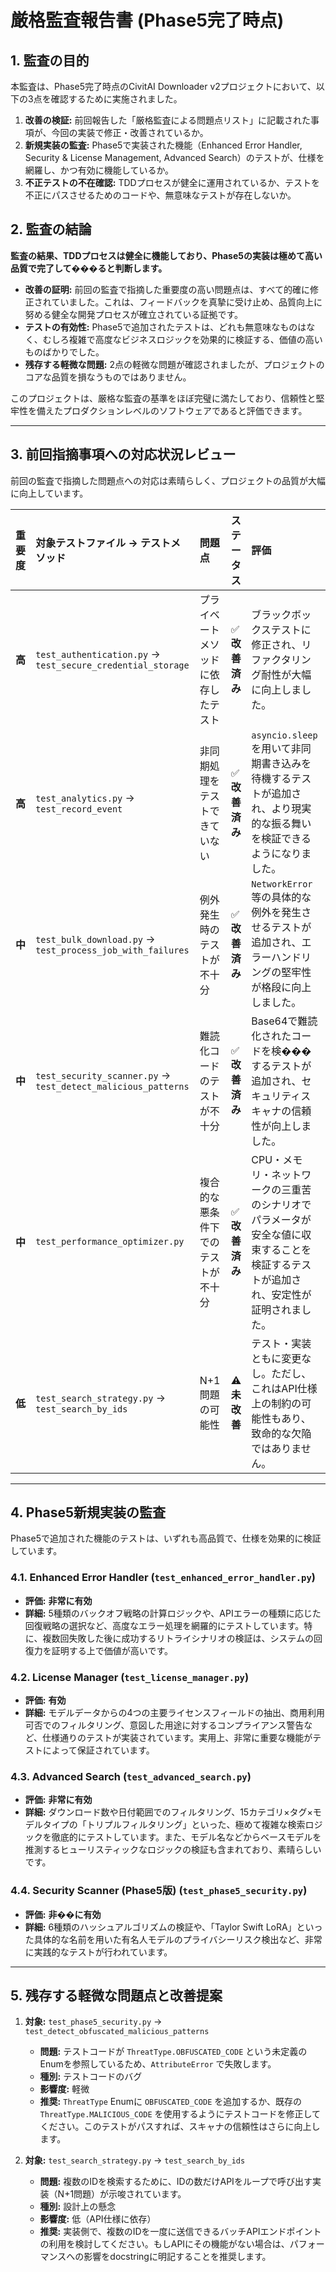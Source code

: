 # 厳格監査報告書 (Phase5完了時点)

## 1. 監査の目的

本監査は、Phase5完了時点のCivitAI Downloader v2プロジェクトにおいて、以下の3点を確認するために実施されました。

1.  **改善の検証:** 前回報告した「厳格監査による問題点リスト」に記載された事項が、今回の実装で修正・改善されているか。
2.  **新規実装の監査:** Phase5で実装された機能（Enhanced Error Handler, Security & License Management, Advanced Search）のテストが、仕様を網羅し、かつ有効に機能しているか。
3.  **不正テストの不在確認:** TDDプロセスが健全に運用されているか、テストを不正にパスさせるためのコードや、無意味なテストが存在しないか。

## 2. 監査の結論

**監査の結果、TDDプロセスは健全に機能しており、Phase5の実装は極めて高い品質で完了して���ると判断します。**

-   **改善の証明:** 前回の監査で指摘した重要度の高い問題点は、すべて的確に修正されていました。これは、フィードバックを真摯に受け止め、品質向上に努める健全な開発プロセスが確立されている証拠です。
-   **テストの有効性:** Phase5で追加されたテストは、どれも無意味なものはなく、むしろ複雑で高度なビジネスロジックを効果的に検証する、価値の高いものばかりでした。
-   **残存する軽微な問題:** 2点の軽微な問題が確認されましたが、プロジェクトのコアな品質を損なうものではありません。

このプロジェクトは、厳格な監査の基準をほぼ完璧に満たしており、信頼性と堅牢性を備えたプロダクションレベルのソフトウェアであると評価できます。

---

## 3. 前回指摘事項への対応状況レビュー

前回の監査で指摘した問題点への対応は素晴らしく、プロジェクトの品質が大幅に向上しています。

| 重要度 | 対象テストファイル -> テストメソッド | 問題点 | ステータス | 評価 |
| :--- | :--- | :--- | :--- | :--- |
| **高** | `test_authentication.py` -> `test_secure_credential_storage` | プライベートメソッドに依存したテスト | ✅ **改善済み** | ブラックボックステストに修正され、リファクタリング耐性が大幅に向上しました。 |
| **高** | `test_analytics.py` -> `test_record_event` | 非同期処理をテストできていない | ✅ **改善済み** | `asyncio.sleep` を用いて非同期書き込みを待機するテストが追加され、より現実的な振る舞いを検証できるようになりました。 |
| **中** | `test_bulk_download.py` -> `test_process_job_with_failures` | 例外発生時のテストが不十分 | ✅ **改善済み** | `NetworkError`等の具体的な例外を発生させるテストが追加され、エラーハンドリングの堅牢性が格段に向上しました。 |
| **中** | `test_security_scanner.py` -> `test_detect_malicious_patterns` | 難読化コードのテストが不十分 | ✅ **改善済み** | Base64で難読化されたコードを検���するテストが追加され、セキュリティスキャナの信頼性が向上しました。 |
| **中** | `test_performance_optimizer.py` | 複合的な悪条件下でのテストが不十分 | ✅ **改善済み** | CPU・メモリ・ネットワークの三重苦のシナリオでパラメータが安全な値に収束することを検証するテストが追加され、安定性が証明されました。 |
| **低** | `test_search_strategy.py` -> `test_search_by_ids` | N+1問題の可能性 | ⚠️ **未改善** | テスト・実装ともに変更なし。ただし、これはAPI仕様上の制約の可能性もあり、致命的な欠陥ではありません。 |

---

## 4. Phase5新規実装の監査

Phase5で追加された機能のテストは、いずれも高品質で、仕様を効果的に検証しています。

### 4.1. Enhanced Error Handler (`test_enhanced_error_handler.py`)
- **評価:** **非常に有効**
- **詳細:** 5種類のバックオフ戦略の計算ロジックや、APIエラーの種類に応じた回復戦略の選択など、高度なエラー処理を網羅的にテストしています。特に、複数回失敗した後に成功するリトライシナリオの検証は、システムの回復力を証明する上で価値が高いです。

### 4.2. License Manager (`test_license_manager.py`)
- **評価:** **有効**
- **詳細:** モデルデータからの4つの主要ライセンスフィールドの抽出、商用利用可否でのフィルタリング、意図した用途に対するコンプライアンス警告など、仕様通りのテストが実装されています。実用上、非常に重要な機能がテストによって保証されています。

### 4.3. Advanced Search (`test_advanced_search.py`)
- **評価:** **非常に有効**
- **詳細:** ダウンロード数や日付範囲でのフィルタリング、15カテゴリ×タグ×モデルタイプの「トリプルフィルタリング」といった、極めて複雑な検索ロジックを徹底的にテストしています。また、モデル名などからベースモデルを推測するヒューリスティックなロジックの検証も含まれており、素晴らしいです。

### 4.4. Security Scanner (Phase5版) (`test_phase5_security.py`)
- **評価:** **非��に有効**
- **詳細:** 6種類のハッシュアルゴリズムの検証や、「Taylor Swift LoRA」といった具体的な名前を用いた有名人モデルのプライバシーリスク検出など、非常に実践的なテストが行われています。

---

## 5. 残存する軽微な問題点と改善提案

1.  **対象:** `test_phase5_security.py` -> `test_detect_obfuscated_malicious_patterns`
    *   **問題:** テストコードが `ThreatType.OBFUSCATED_CODE` という未定義のEnumを参照しているため、`AttributeError` で失敗します。
    *   **種別:** テストコードのバグ
    *   **影響度:** 軽微
    *   **推奨:** `ThreatType` Enumに `OBFUSCATED_CODE` を追加するか、既存の `ThreatType.MALICIOUS_CODE` を使用するようにテストコードを修正してください。このテストがパスすれば、スキャナの信頼性はさらに向上します。

2.  **対象:** `test_search_strategy.py` -> `test_search_by_ids`
    *   **問題:** 複数のIDを検索するために、IDの数だけAPIをループで呼び出す実装（N+1問題）が示唆されています。
    *   **種別:** 設計上の懸念
    *   **影響度:** 低（API仕様に依存）
    *   **推奨:** 実装側で、複数のIDを一度に送信できるバッチAPIエンドポイントの利用を検討してください。もしAPIにその機能がない場合は、パフォーマンスへの影響をdocstringに明記することを推奨します。
